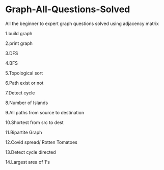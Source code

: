 # Graph-All-Questions-Solved
All the beginner to expert graph questions solved using adjacency matrix


1.build graph

2.print graph

3.DFS

4.BFS

5.Topological sort

6.Path exist or not

7.Detect cycle

8.Number of Islands

9.All paths from source to destination

10.Shortest from src to dest

11.Bipartite Graph

12.Covid spread/ Rotten Tomatoes

13.Detect cycle directed

14.Largest area of 1's
 
